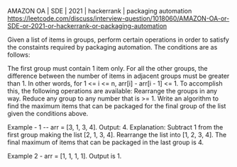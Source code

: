 AMAZON OA | SDE | 2021 | hackerrank | packaging automation
https://leetcode.com/discuss/interview-question/1018060/AMAZON-OA-or-SDE-or-2021-or-hackerrank-or-packaging-automation

Given a list of items in groups, perform certain operations in order to satisfy the constaints required by packaging automation.
The conditions are as follows:

The first group must contain 1 item only.
For all the other groups, the difference between the number of items in adjacent groups must be greater than 1. In other words, for 1 <= i <= n, arr[i] - arr[i - 1] <= 1. To accomplish this, the following operations are available:
Rearrange the groups in any way.
Reduce any group to any number that is >= 1.
Write an algorithm to find the maximum items that can be packaged for the final group of the list given the conditions above.

Example - 1 -- arr = [3, 1, 3, 4]. Output: 4. Explanation: Subtract 1 from the first group making the list [2, 1, 3, 4]. Rearrange the list into [1, 2, 3, 4]. The final maximum of items that can be packaged in the last group is 4.

Example 2 - arr = [1, 1, 1, 1]. Output is 1.


